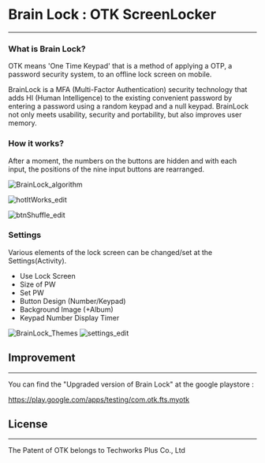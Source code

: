 # Brain Lock : OTK ScreenLocker

--------

### What is Brain Lock?

OTK means 'One Time Keypad' that is a method of applying a OTP, a password security system, to an offline lock screen on mobile.

BrainLock is a MFA (Multi-Factor Authentication) security technology that adds HI (Human Intelligence) to the existing convenient password by entering a password using a random keypad and a null keypad. BrainLock not only meets usability, security and portability, but also improves user memory.



### How it works?

After a moment, the numbers on the buttons are hidden and with each input, the positions of the nine input buttons are rearranged.

![BrainLock_algorithm](https://user-images.githubusercontent.com/32887580/73826158-a0bbf200-4840-11ea-8614-497263a211fe.JPG)

![hotItWorks_edit](https://user-images.githubusercontent.com/32887580/73826189-b3362b80-4840-11ea-9538-ac7fdd25b685.gif)

![btnShuffle_edit](https://user-images.githubusercontent.com/32887580/73826225-c34e0b00-4840-11ea-9d7f-cf25a63aeb7f.gif)



### Settings

Various elements of the lock screen can be changed/set at the Settings(Activity).

- Use Lock Screen
- Size of PW
- Set PW
- Button Design (Number/Keypad)
- Background Image (+Album)
- Keypad Number Display Timer

![BrainLock_Themes](https://user-images.githubusercontent.com/32887580/73826244-cfd26380-4840-11ea-8311-81d62beabeb9.JPG)
![settings_edit](https://user-images.githubusercontent.com/32887580/73826264-d6f97180-4840-11ea-943f-ecd5731b4926.gif)



## Improvement

--------

You can find the "Upgraded version of Brain Lock" at the google playstore :

https://play.google.com/apps/testing/com.otk.fts.myotk



## License

-------

The Patent of OTK belongs to Techworks Plus Co., Ltd
